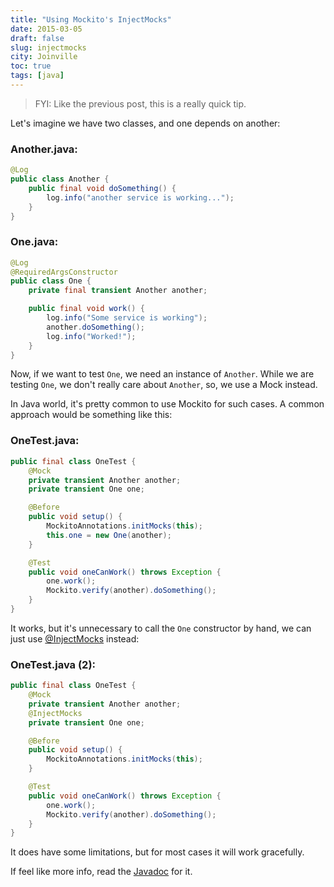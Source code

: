 ```yaml
---
title: "Using Mockito's InjectMocks"
date: 2015-03-05
draft: false
slug: injectmocks
city: Joinville
toc: true
tags: [java]
---
```


> FYI: Like the previous post, this is a really quick tip.

Let's imagine we have two classes, and one depends on another:

### Another.java:

```java
@Log
public class Another {
    public final void doSomething() {
        log.info("another service is working...");
    }
}
```
### One.java:

```java
@Log
@RequiredArgsConstructor
public class One {
    private final transient Another another;

    public final void work() {
        log.info("Some service is working");
        another.doSomething();
        log.info("Worked!");
    }
}
```

Now, if we want to test `One`, we need an instance of `Another`. While we are testing `One`, we don't really care about `Another`, so, we use a Mock instead.

In Java world, it's pretty common to use Mockito for such cases. A common approach would be something like this:

### OneTest.java:

```java
public final class OneTest {
    @Mock
    private transient Another another;
    private transient One one;

    @Before
    public void setup() {
        MockitoAnnotations.initMocks(this);
        this.one = new One(another);
    }

    @Test
    public void oneCanWork() throws Exception {
        one.work();
        Mockito.verify(another).doSomething();
    }
}
```

It works, but it's unnecessary to call the `One` constructor by hand, we can just use [@InjectMocks](https://static.javadoc.io/org.mockito/mockito-core/2.5.0/org/mockito/InjectMocks.html) instead:

### OneTest.java (2):

```java
public final class OneTest {
    @Mock
    private transient Another another;
    @InjectMocks
    private transient One one;

    @Before
    public void setup() {
        MockitoAnnotations.initMocks(this);
    }

    @Test
    public void oneCanWork() throws Exception {
        one.work();
        Mockito.verify(another).doSomething();
    }
}
```

It does have some limitations, but for most cases it will work gracefully.

If feel like more info, read the [Javadoc](https://static.javadoc.io/org.mockito/mockito-core/2.5.0/org/mockito/InjectMocks.html) for it.
